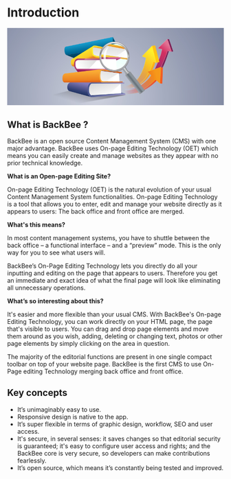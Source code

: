# Introduction

![Docs introduction](img/tutorial_introduction.jpg "Docs introduction")

## What is BackBee ?

BackBee is an open source Content Management System (CMS) with one major advantage. BackBee uses On-page Editing Technology (OET) which means you can easily create and manage websites as they appear with no prior technical knowledge.

**What is an Open-page Editing Site?**

On-page Editing Technology (OET) is the natural evolution of your usual Content Management System functionalities. On-page Editing Technology is a tool that allows you to enter, edit and manage your website directly as it appears to users: The back office and front office are merged.

**What's this means?**

In most content management systems, you have to shuttle between the back office – a functional interface – and a “preview” mode. This is the only way for you to see what users will.

BackBee’s On-Page Editing Technology lets you directly do all your inputting and editing on the page that appears to users. Therefore you get an immediate and exact idea of what the final page will look like eliminating all unnecessary operations.

**What’s so interesting about this?**

It's easier and more flexible than your usual CMS. With BackBee's On-page Editing Technology, you can work directly on your HTML page, the page that's visible to users. You can drag and drop page elements and move them around as you wish, adding, deleting or changing text, photos or other page elements by simply clicking on the area in question.

The majority of the editorial functions are present in one single compact toolbar on top of your website page. BackBee is the first CMS to use On-Page editing Technology merging back office and front office.

## Key concepts

* It’s unimaginably easy to use.
* Responsive design is native to the app.
* It’s super flexible in terms of graphic design, workflow, SEO and user access.
* It's secure, in several senses: it saves changes so that editorial security is guaranteed; it's easy to configure user access and rights; and the BackBee core is very secure, so developers can make contributions fearlessly.
* It’s open source, which means it’s constantly being tested and improved.
